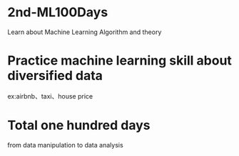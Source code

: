 # 2nd-ML100Days
Learn about Machine Learning Algorithm and theory
# Practice machine learning skill about diversified data
ex:airbnb、taxi、house price
# Total one hundred days
from data manipulation to data analysis
